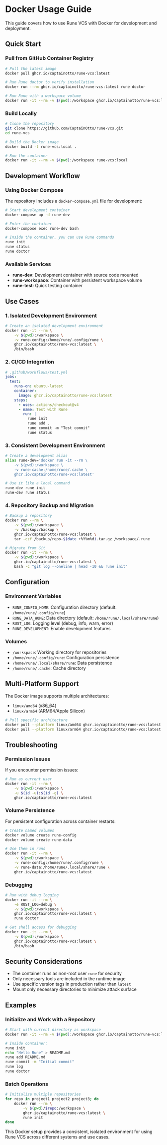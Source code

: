 # Docker Usage Guide

This guide covers how to use Rune VCS with Docker for development and deployment.

## Quick Start

### Pull from GitHub Container Registry

```bash
# Pull the latest image
docker pull ghcr.io/captainotto/rune-vcs:latest

# Run Rune doctor to verify installation
docker run --rm ghcr.io/captainotto/rune-vcs:latest rune doctor

# Run Rune with a workspace volume
docker run -it --rm -v $(pwd):/workspace ghcr.io/captainotto/rune-vcs:latest
```

### Build Locally

```bash
# Clone the repository
git clone https://github.com/CaptainOtto/rune-vcs.git
cd rune-vcs

# Build the Docker image
docker build -t rune-vcs:local .

# Run the container
docker run -it --rm -v $(pwd):/workspace rune-vcs:local
```

## Development Workflow

### Using Docker Compose

The repository includes a `docker-compose.yml` file for development:

```bash
# Start development container
docker-compose up -d rune-dev

# Enter the container
docker-compose exec rune-dev bash

# Inside the container, you can use Rune commands
rune init
rune status
rune doctor
```

### Available Services

- **rune-dev**: Development container with source code mounted
- **rune-workspace**: Container with persistent workspace volume
- **rune-test**: Quick testing container

## Use Cases

### 1. Isolated Development Environment

```bash
# Create an isolated development environment
docker run -it --rm \
    -v $(pwd):/workspace \
    -v rune-config:/home/rune/.config/rune \
    ghcr.io/captainotto/rune-vcs:latest \
    /bin/bash
```

### 2. CI/CD Integration

```yaml
# .github/workflows/test.yml
jobs:
  test:
    runs-on: ubuntu-latest
    container:
      image: ghcr.io/captainotto/rune-vcs:latest
    steps:
      - uses: actions/checkout@v4
      - name: Test with Rune
        run: |
          rune init
          rune add .
          rune commit -m "Test commit"
          rune status
```

### 3. Consistent Development Environment

```bash
# Create a development alias
alias rune-dev='docker run -it --rm \
    -v $(pwd):/workspace \
    -v rune-cache:/home/rune/.cache \
    ghcr.io/captainotto/rune-vcs:latest'

# Use it like a local command
rune-dev rune init
rune-dev rune status
```

### 4. Repository Backup and Migration

```bash
# Backup a repository
docker run --rm \
    -v $(pwd):/workspace \
    -v /backup:/backup \
    ghcr.io/captainotto/rune-vcs:latest \
    tar -czf /backup/repo-$(date +%Y%m%d).tar.gz /workspace/.rune

# Migrate from Git
docker run -it --rm \
    -v $(pwd):/workspace \
    ghcr.io/captainotto/rune-vcs:latest \
    bash -c "git log --oneline | head -10 && rune init"
```

## Configuration

### Environment Variables

- `RUNE_CONFIG_HOME`: Configuration directory (default: `/home/rune/.config/rune`)
- `RUNE_DATA_HOME`: Data directory (default: `/home/rune/.local/share/rune`)
- `RUST_LOG`: Logging level (debug, info, warn, error)
- `RUNE_DEVELOPMENT`: Enable development features

### Volumes

- `/workspace`: Working directory for repositories
- `/home/rune/.config/rune`: Configuration persistence
- `/home/rune/.local/share/rune`: Data persistence
- `/home/rune/.cache`: Cache directory

## Multi-Platform Support

The Docker image supports multiple architectures:

- `linux/amd64` (x86_64)
- `linux/arm64` (ARM64/Apple Silicon)

```bash
# Pull specific architecture
docker pull --platform linux/amd64 ghcr.io/captainotto/rune-vcs:latest
docker pull --platform linux/arm64 ghcr.io/captainotto/rune-vcs:latest
```

## Troubleshooting

### Permission Issues

If you encounter permission issues:

```bash
# Run as current user
docker run -it --rm \
    -v $(pwd):/workspace \
    -u $(id -u):$(id -g) \
    ghcr.io/captainotto/rune-vcs:latest
```

### Volume Persistence

For persistent configuration across container restarts:

```bash
# Create named volumes
docker volume create rune-config
docker volume create rune-data

# Use them in runs
docker run -it --rm \
    -v $(pwd):/workspace \
    -v rune-config:/home/rune/.config/rune \
    -v rune-data:/home/rune/.local/share/rune \
    ghcr.io/captainotto/rune-vcs:latest
```

### Debugging

```bash
# Run with debug logging
docker run -it --rm \
    -e RUST_LOG=debug \
    -v $(pwd):/workspace \
    ghcr.io/captainotto/rune-vcs:latest \
    rune doctor

# Get shell access for debugging
docker run -it --rm \
    -v $(pwd):/workspace \
    ghcr.io/captainotto/rune-vcs:latest \
    /bin/bash
```

## Security Considerations

- The container runs as non-root user `rune` for security
- Only necessary tools are included in the runtime image
- Use specific version tags in production rather than `latest`
- Mount only necessary directories to minimize attack surface

## Examples

### Initialize and Work with a Repository

```bash
# Start with current directory as workspace
docker run -it --rm -v $(pwd):/workspace ghcr.io/captainotto/rune-vcs:latest bash

# Inside container:
rune init
echo "Hello Rune" > README.md
rune add README.md
rune commit -m "Initial commit"
rune log
rune doctor
```

### Batch Operations

```bash
# Initialize multiple repositories
for repo in project1 project2 project3; do
    docker run --rm \
        -v $(pwd)/$repo:/workspace \
        ghcr.io/captainotto/rune-vcs:latest \
        rune init
done
```

This Docker setup provides a consistent, isolated environment for using Rune VCS across different systems and use cases.
